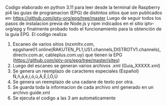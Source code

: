Codigo elaborado en python 3.11 para leer desde la terminal de Raspberry pi4 las guias de programacion (EPG) de distintos sitios que son publicados en:
https://github.com/iptv-org/epg/tree/master
Luego de seguir todos los pasos de instalacion previa de Node.js y npm indicados en el sitio iptv-org/epg y finalmente probado todo el funcionamiento para la obtención de la guia EPG.
El codigo realiza:
1) Escaneo de varios sitios (nzxmltv.com, epgshare01.online(RAKUTEN_PL1,US1.channels,DISTROTV1.channels), directv.com.ar, cableplus.com.uy) que tienen la EPG (https://github.com/iptv-org/epg/tree/master/sites)
2) Luego del escaneo se generan varios archivos .xml (Guia_XXXXX.xml)
3) Se genera un reemplazo de caracteres especiales (Español) Ñ,ñ,á,é,í,ó,ú,Á,É,Í,Ó,Ú
4) Se genera un reemplazo de una cadane de texto por otra.
5) Se guarda toda la informacion de cada archivo xml generado en un archivo guide.xml
6) Se ejecuta el codigo a las 3 am automaticamente

